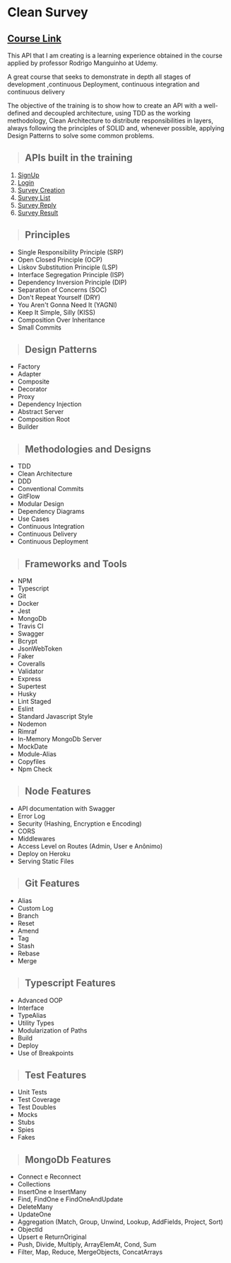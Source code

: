 # **Clean Survey**

## [**Course Link**](https://www.udemy.com/course/tdd-com-mango/?referralCode=B53CE5CA2B9AFA5A6FA1)



This API that I am creating is a learning experience obtained in the course applied by professor Rodrigo Manguinho at Udemy.

A great course that seeks to demonstrate in depth all stages of development ,continuous Deployment, continuous integration and continuous delivery

The objective of the training is to show how to create an API with a well-defined and decoupled architecture, using TDD as the working methodology, Clean Architecture to distribute responsibilities in layers, always following the principles of SOLID and, whenever possible, applying Design Patterns to solve some common problems.
> ## APIs built in the training

1. [SignUp](requirements/signup.md)
2. [Login](requirements/login.md)
3. [Survey Creation](requirements/add-survey.md)
4. [Survey List](requirements/load-surveys.md)
5. [Survey Reply](requirements/save-survey-result.md)
6. [Survey Result](requirements/load-survey-result.md)

> ## Principles

* Single Responsibility Principle (SRP)
* Open Closed Principle (OCP)
* Liskov Substitution Principle (LSP)
* Interface Segregation Principle (ISP)
* Dependency Inversion Principle (DIP)
* Separation of Concerns (SOC)
* Don't Repeat Yourself (DRY)
* You Aren't Gonna Need It (YAGNI)
* Keep It Simple, Silly (KISS)
* Composition Over Inheritance
* Small Commits

> ## Design Patterns

* Factory
* Adapter
* Composite
* Decorator
* Proxy
* Dependency Injection
* Abstract Server
* Composition Root
* Builder

> ## Methodologies and Designs

* TDD
* Clean Architecture
* DDD
* Conventional Commits
* GitFlow
* Modular Design
* Dependency Diagrams
* Use Cases
* Continuous Integration
* Continuous Delivery
* Continuous Deployment

> ## Frameworks and Tools

* NPM
* Typescript
* Git
* Docker
* Jest
* MongoDb
* Travis CI
* Swagger
* Bcrypt
* JsonWebToken
* Faker
* Coveralls
* Validator
* Express
* Supertest
* Husky
* Lint Staged
* Eslint
* Standard Javascript Style
* Nodemon
* Rimraf
* In-Memory MongoDb Server
* MockDate
* Module-Alias
* Copyfiles
* Npm Check

> ## Node Features

* API documentation with Swagger
* Error Log
* Security (Hashing, Encryption e Encoding)
* CORS
* Middlewares
* Access Level on Routes (Admin, User e Anônimo)
* Deploy on Heroku
* Serving Static Files

> ## Git Features

* Alias
* Custom Log
* Branch
* Reset
* Amend
* Tag
* Stash
* Rebase
* Merge

> ## Typescript Features

* Advanced OOP
* Interface
* TypeAlias
* Utility Types
* Modularization of Paths
* Build
* Deploy
* Use of Breakpoints

> ## Test Features

* Unit Tests
* Test Coverage
* Test Doubles
* Mocks
* Stubs
* Spies
* Fakes

> ## MongoDb Features

* Connect e Reconnect
* Collections
* InsertOne e InsertMany
* Find, FindOne e FindOneAndUpdate
* DeleteMany
* UpdateOne
* Aggregation (Match, Group, Unwind, Lookup, AddFields, Project, Sort)
* ObjectId
* Upsert e ReturnOriginal
* Push, Divide, Multiply, ArrayElemAt, Cond, Sum
* Filter, Map, Reduce, MergeObjects, ConcatArrays